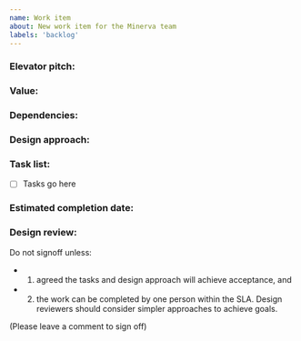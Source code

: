 ```yaml
---
name: Work item
about: New work item for the Minerva team
labels: 'backlog'
---
```


### Elevator pitch:
<!-- 1-2 line summary of the scope of this work item -->

### Value:
<!--
  Who is this for?
  Persona or group of people whom will derive value from the scenario.
  What benefits will be achieved or business metrics improved?
-->

### Dependencies:
<!-- Call out key people, teams, tech dependencies, or assumptions. -->

### Design approach:
<!--
  Free text / diagram / whiteboard picture / etc. that clearly shows your approach and considerations to build the task list.
  Existing code patterns in production code base that you will base your work off of.
-->

### Task list:
<!-- Bulleted list describing the exit criteria, desired end state and any documentation, monitors, work for DRI, etc. that will need to be added to make sure someone else can support once it's live. -->
* [ ] Tasks go here

### Estimated completion date:


### Design review:
Do not signoff unless:
- 1) agreed the tasks and design approach will achieve acceptance, and
- 2) the work can be completed by one person within the SLA.
Design reviewers should consider simpler approaches to achieve goals.

(Please leave a comment to sign off)
